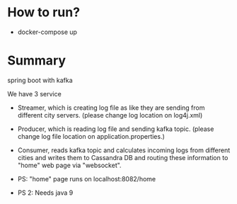 # How to run?
* docker-compose up

# Summary
spring boot with kafka

We have 3 service
* Streamer, which is creating log file as like they are sending from different city servers. (please change log location on log4j.xml)
* Producer, which is reading log file and sending kafka topic. (please change log file location on application.properties.)
* Consumer, reads kafka topic and calculates incoming logs from different cities and writes them to Cassandra DB and routing these information to "home" web page via "websocket".

* PS: "home" page runs on localhost:8082/home
* PS 2: Needs java 9



